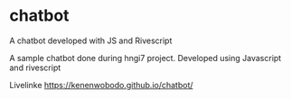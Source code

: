 # chatbot
A chatbot developed with JS and Rivescript

A sample chatbot done during hngi7 project.
Developed using Javascript and rivescript

Livelinke https://kenenwobodo.github.io/chatbot/
